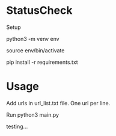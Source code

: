 # StatusCheck

Setup

python3 -m venv env

source env/bin/activate

pip install -r requirements.txt


# Usage

Add urls in url_list.txt file. One url per line.

Run python3 main.py



testing...
